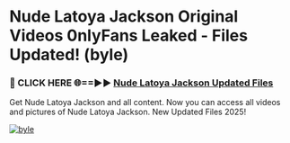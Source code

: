 # Nude Latoya Jackson Original Videos 0nlyFans Leaked - Files Updated! (byle)

<h3>🔴 CLICK HERE 🌐==►► <a href="https://tinyurl.com/yrmya6cz" rel="nofollow">Nude Latoya Jackson Updated Files</a></h3>

Get Nude Latoya Jackson and all content. Now you can access all videos and pictures of Nude Latoya Jackson. New Updated Files 2025!

[![byle](https://i.imgur.com/FMdXYCs.gif)](https://tinyurl.com/yrmya6cz)
